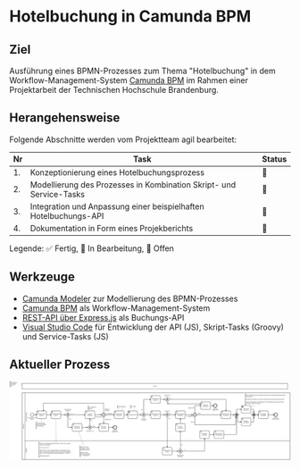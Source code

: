 # Hotelbuchung in Camunda BPM
## Ziel
Ausführung eines BPMN-Prozesses zum Thema "Hotelbuchung" in dem Workflow-Management-System [Camunda BPM](https://camunda.com/products/) im Rahmen einer Projektarbeit der Technischen Hochschule Brandenburg. 

## Herangehensweise
Folgende Abschnitte werden vom Projektteam agil bearbeitet:

| Nr | Task | Status |
|----|------|------|
|1.    |Konzeptionierung eines Hotelbuchungsprozess      |🔁    |
|2.   |Modellierung des Prozesses in Kombination Skript- und Service-Tasks      |🔁      |
|3.    |Integration und Anpassung einer beispielhaften Hotelbuchungs-API      |🔁      |
|4.    |Dokumentation in Form eines Projekberichts      |🔴      |

Legende: ✅ Fertig, 🔁 In Bearbeitung, 🔴 Offen

## Werkzeuge
- [Camunda Modeler](https://camunda.com/download/modeler/) zur Modellierung des BPMN-Prozesses
- [Camunda BPM](https://camunda.com/download/) als Workflow-Management-System
- [REST-API über Express.js](https://expressjs.com/de/) als Buchungs-API
- [Visual Studio Code](https://code.visualstudio.com/) für Entwicklung der API (JS), Skript-Tasks (Groovy) und Service-Tasks (JS)

## Aktueller Prozess
![example1](./img/current_version.png)
